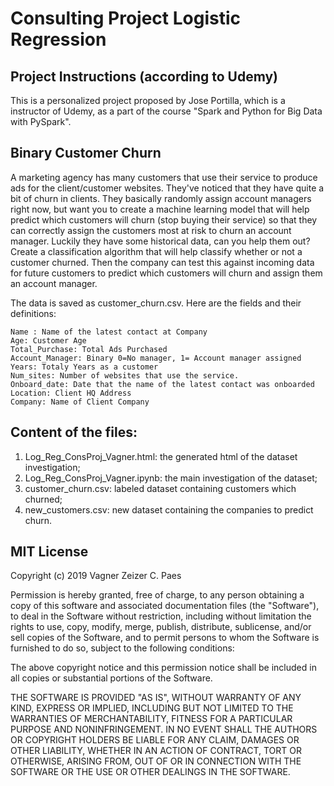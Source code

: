 # Consulting Project Logistic Regression


## Project Instructions (according to Udemy)

This is a personalized project proposed by Jose Portilla, which is a instructor of Udemy, as a part of the course "Spark and Python for Big Data with PySpark". 

## Binary Customer Churn

A marketing agency has many customers that use their service to produce ads for the client/customer websites. 
They've noticed that they have quite a bit of churn in clients. 
They basically randomly assign account managers right now, but want you to create a machine learning model that will help predict which customers will churn (stop buying their service) so that they can correctly assign the customers most at risk to churn an account manager. 
Luckily they have some historical data, can you help them out? 
Create a classification algorithm that will help classify whether or not a customer churned. 
Then the company can test this against incoming data for future customers to predict which customers will churn and assign them an account manager.

The data is saved as customer_churn.csv. Here are the fields and their definitions:

    Name : Name of the latest contact at Company
    Age: Customer Age
    Total_Purchase: Total Ads Purchased
    Account_Manager: Binary 0=No manager, 1= Account manager assigned
    Years: Totaly Years as a customer
    Num_sites: Number of websites that use the service.
    Onboard_date: Date that the name of the latest contact was onboarded
    Location: Client HQ Address
    Company: Name of Client Company
    
## Content of the files: 

1. Log_Reg_ConsProj_Vagner.html: the generated html of the dataset investigation;
2. Log_Reg_ConsProj_Vagner.ipynb: the main investigation of the dataset;
3. customer_churn.csv: labeled dataset containing customers which churned;
4. new_customers.csv: new dataset containing the companies to predict churn.



## MIT License

Copyright (c) 2019 Vagner Zeizer C. Paes

Permission is hereby granted, free of charge, to any person obtaining a copy
of this software and associated documentation files (the "Software"), to deal
in the Software without restriction, including without limitation the rights
to use, copy, modify, merge, publish, distribute, sublicense, and/or sell
copies of the Software, and to permit persons to whom the Software is
furnished to do so, subject to the following conditions:

The above copyright notice and this permission notice shall be included in all
copies or substantial portions of the Software.

THE SOFTWARE IS PROVIDED "AS IS", WITHOUT WARRANTY OF ANY KIND, EXPRESS OR
IMPLIED, INCLUDING BUT NOT LIMITED TO THE WARRANTIES OF MERCHANTABILITY,
FITNESS FOR A PARTICULAR PURPOSE AND NONINFRINGEMENT. IN NO EVENT SHALL THE
AUTHORS OR COPYRIGHT HOLDERS BE LIABLE FOR ANY CLAIM, DAMAGES OR OTHER
LIABILITY, WHETHER IN AN ACTION OF CONTRACT, TORT OR OTHERWISE, ARISING FROM,
OUT OF OR IN CONNECTION WITH THE SOFTWARE OR THE USE OR OTHER DEALINGS IN THE
SOFTWARE.





